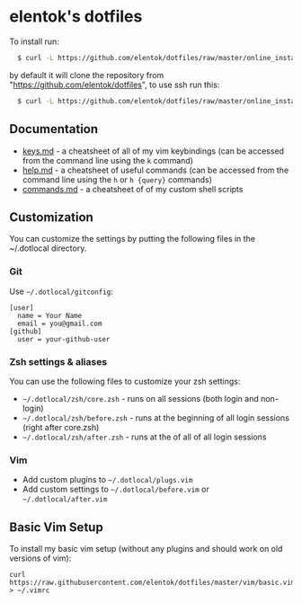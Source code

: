 elentok's dotfiles
=======================

To install run:

```bash
  $ curl -L https://github.com/elentok/dotfiles/raw/master/online_install.sh | bash
```

by default it will clone the repository from "https://github.com/elentok/dotfiles",
to use ssh run this:

```bash
  $ curl -L https://github.com/elentok/dotfiles/raw/master/online_install.sh | bash -s use-ssh
```

## Documentation

* [keys.md](docs/keys.md) - a cheatsheet of all of my vim keybindings
  (can be accessed from the command line using the `k` command)
* [help.md](docs/help.md) - a cheatsheet of useful commands
  (can be accessed from the command line using the `h` or `h {query}` commands)
* [commands.md](docs/commands.md) - a cheatsheet of of my custom shell scripts

Customization
--------------

You can customize the settings by putting the following files in the ~/.dotlocal directory.

### Git

Use `~/.dotlocal/gitconfig`:

```gitconfig
[user]
  name = Your Name
  email = you@gmail.com
[github]
  user = your-github-user
```

### Zsh settings & aliases

You can use the following files to customize your zsh settings:

* `~/.dotlocal/zsh/core.zsh` - runs on all sessions (both login and non-login)
* `~/.dotlocal/zsh/before.zsh` - runs at the beginning of all login sessions
  (right after core.zsh)
* `~/.dotlocal/zsh/after.zsh` - runs at the of all of all login sessions

### Vim

* Add custom plugins to `~/.dotlocal/plugs.vim`
* Add custom settings to `~/.dotlocal/before.vim` or `~/.dotlocal/after.vim`

Basic Vim Setup
---------------

To install my basic vim setup (without any plugins and should work on old
versions of vim):

```
curl https://raw.githubusercontent.com/elentok/dotfiles/master/vim/basic.vim > ~/.vimrc
```
